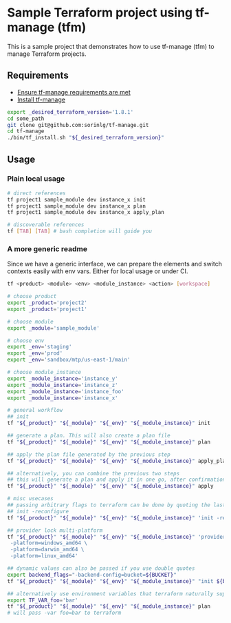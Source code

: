 # Sample Terraform project using tf-manage (tfm)

This is a sample project that demonstrates how to use tf-manage (tfm) to manage Terraform projects.

## Requirements
- [Ensure tf-manage requirements are met](https://github.com/sorinlg/tf-manage?tab=readme-ov-file#requirements)
- [Install tf-manage](https://github.com/sorinlg/tf-manage?tab=readme-ov-file#installation)
```bash
export _desired_terraform_version='1.8.1'
cd some_path
git clone git@github.com:sorinlg/tf-manage.git
cd tf-manage
./bin/tf_install.sh "${_desired_terraform_version}"
```

## Usage
### Plain local usage
```bash
# direct references
tf project1 sample_module dev instance_x init
tf project1 sample_module dev instance_x plan
tf project1 sample_module dev instance_x apply_plan

# discoverable references
tf [TAB] [TAB] # bash completion will guide you
```

### A more generic readme
Since we have a generic interface, we can prepare the elements and switch contexts easily with env vars. Either for local usage or under CI.
```bash
tf <product> <module> <env> <module_instance> <action> [workspace]
```

```bash
# choose product
export _product='project2'
export _product='project1'

# choose module
export _module='sample_module'

# choose env
export _env='staging'
export _env='prod'
export _env='sandbox/mtp/us-east-1/main'

# choose module_instance
export _module_instance='instance_y'
export _module_instance='instance_z'
export _module_instance='instance_foo'
export _module_instance='instance_x'

# general workflow
## init
tf "${_product}" "${_module}" "${_env}" "${_module_instance}" init

## generate a plan. This will also create a plan file
tf "${_product}" "${_module}" "${_env}" "${_module_instance}" plan

## apply the plan file generated by the previous step
tf "${_product}" "${_module}" "${_env}" "${_module_instance}" apply_plan

## alternatively, you can combine the previous two steps
## this will generate a plan and apply it in one go, after confirmation
tf "${_product}" "${_module}" "${_env}" "${_module_instance}" apply

# misc usecases
## passing arbitrary flags to terraform can be done by quoting the last argument and including those flags
## init -reconfigure
tf "${_product}" "${_module}" "${_env}" "${_module_instance}" 'init -reconfigure'

## provider lock multi-platform
tf "${_product}" "${_module}" "${_env}" "${_module_instance}" 'providers lock \
 -platform=windows_amd64 \
 -platform=darwin_amd64 \
 -platform=linux_amd64'

## dynamic values can also be passed if you use double quotes
export backend_flags="-backend-config=bucket=${BUCKET}"
tf "${_product}" "${_module}" "${_env}" "${_module_instance}" "init ${backend_flags}"

## alternatively use environment variables that terraform naturally supports
export TF_VAR_foo='bar'
tf "${_product}" "${_module}" "${_env}" "${_module_instance}" plan
# will pass -var foo=bar to terraform
```
